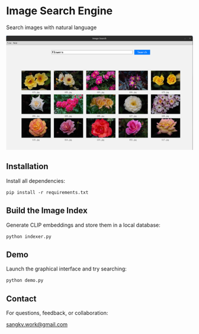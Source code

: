 # Image Search Engine
Search images with natural language

![Demo](doc/demo.png)

## Installation
Install all dependencies:
```
pip install -r requirements.txt
```

## Build the Image Index
Generate CLIP embeddings and store them in a local database:
```
python indexer.py
```

## Demo
Launch the graphical interface and try searching:
```
python demo.py
```

## Contact
For questions, feedback, or collaboration:

sangkv.work@gmail.com

